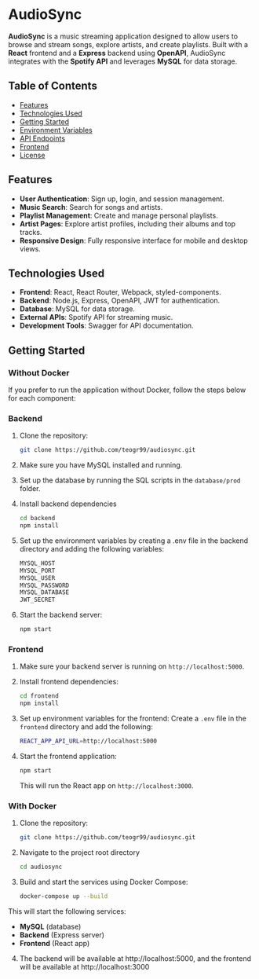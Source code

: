 # AudioSync

**AudioSync** is a music streaming application designed to allow users to browse and stream songs, explore artists, and create playlists. Built with a **React** frontend and a **Express** backend using **OpenAPI**, AudioSync integrates with the **Spotify API** and leverages **MySQL** for data storage.

## Table of Contents

- [Features](#features)
- [Technologies Used](#technologies-used)
- [Getting Started](#getting-started)
- [Environment Variables](#environment-variables)
- [API Endpoints](#api-endpoints)
- [Frontend](#frontend)
- [License](#license)

## Features

- **User Authentication**: Sign up, login, and session management.
- **Music Search**: Search for songs and artists.
- **Playlist Management**: Create and manage personal playlists.
- **Artist Pages**: Explore artist profiles, including their albums and top tracks.
- **Responsive Design**: Fully responsive interface for mobile and desktop views.

## Technologies Used

- **Frontend**: React, React Router, Webpack, styled-components.
- **Backend**: Node.js, Express, OpenAPI, JWT for authentication.
- **Database**: MySQL for data storage.
- **External APIs**: Spotify API for streaming music.
- **Development Tools**: Swagger for API documentation.

## Getting Started

### Without Docker
If you prefer to run the application without Docker, follow the steps below for each component:

### Backend 

1. Clone the repository:
   ```bash
   git clone https://github.com/teogr99/audiosync.git
   ```
2. Make sure you have MySQL installed and running.
3. Set up the database by running the SQL scripts in the `database/prod` folder.

4. Install backend dependencies
    ```bash
    cd backend
    npm install
    ```

5. Set up the environment variables by creating a .env file in the backend directory and adding the following variables:
    ```bash
    MYSQL_HOST
    MYSQL_PORT
    MYSQL_USER
    MYSQL_PASSWORD
    MYSQL_DATABASE
    JWT_SECRET
    ```
5. Start the backend server:
    ```bash
    npm start
    ```

### Frontend
1. Make sure your backend server is running on `http://localhost:5000`.

2. Install frontend dependencies:
    ```bash
    cd frontend
    npm install
    ```

3. Set up environment variables for the frontend:
    Create a `.env` file in the `frontend` directory and add the following:
    ```bash
    REACT_APP_API_URL=http://localhost:5000
    ```

4. Start the frontend application:
    ```bash
    npm start
    ```

    This will run the React app on `http://localhost:3000`.

### With Docker

1. Clone the repository:
   ```bash
   git clone https://github.com/teogr99/audiosync.git
   ```

2. Navigate to the project root directory
    ```bash
    cd audiosync
    ```
3. Build and start the services using Docker Compose:
    ```bash
    docker-compose up --build
    ```

This will start the following services:

- **MySQL** (database)
- **Backend** (Express server)
- **Frontend** (React app)

4. The backend will be available at http://localhost:5000, and the frontend will be available at http://localhost:3000



   